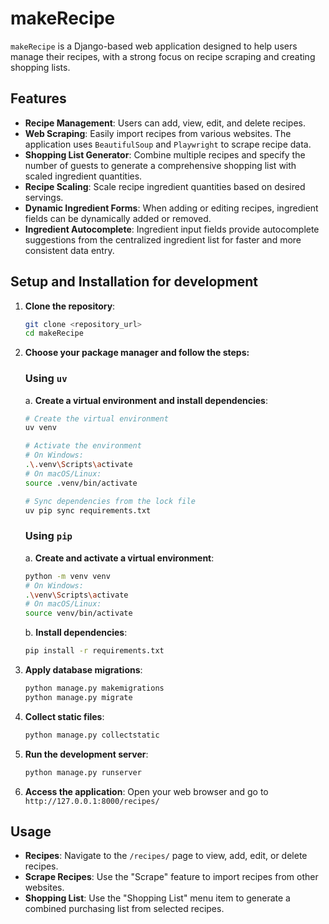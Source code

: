 # makeRecipe

`makeRecipe` is a Django-based web application designed to help users manage their recipes, with a strong focus on recipe scraping and creating shopping lists.

## Features

- **Recipe Management**: Users can add, view, edit, and delete recipes.
- **Web Scraping**: Easily import recipes from various websites. The application uses `BeautifulSoup` and `Playwright` to scrape recipe data.
- **Shopping List Generator**: Combine multiple recipes and specify the number of guests to generate a comprehensive shopping list with scaled ingredient quantities.
- **Recipe Scaling**: Scale recipe ingredient quantities based on desired servings.
- **Dynamic Ingredient Forms**: When adding or editing recipes, ingredient fields can be dynamically added or removed.
- **Ingredient Autocomplete**: Ingredient input fields provide autocomplete suggestions from the centralized ingredient list for faster and more consistent data entry.

## Setup and Installation for development

1. **Clone the repository**:

    ```bash
    git clone <repository_url>
    cd makeRecipe
    ```

2. **Choose your package manager and follow the steps:**

    ### Using `uv`

    a. **Create a virtual environment and install dependencies**:
    ```bash
    # Create the virtual environment
    uv venv

    # Activate the environment
    # On Windows:
    .\.venv\Scripts\activate
    # On macOS/Linux:
    source .venv/bin/activate

    # Sync dependencies from the lock file
    uv pip sync requirements.txt
    ```

    ### Using `pip`

    a. **Create and activate a virtual environment**:
    ```bash
    python -m venv venv
    # On Windows:
    .\venv\Scripts\activate
    # On macOS/Linux:
    source venv/bin/activate
    ```

    b. **Install dependencies**:
    ```bash
    pip install -r requirements.txt
    ```

3. **Apply database migrations**:

    ```bash
    python manage.py makemigrations
    python manage.py migrate
    ```

4. **Collect static files**:

    ```bash
    python manage.py collectstatic
    ```

5. **Run the development server**:

    ```bash
    python manage.py runserver
    ```

6. **Access the application**: Open your web browser and go to `http://127.0.0.1:8000/recipes/`

## Usage

- **Recipes**: Navigate to the `/recipes/` page to view, add, edit, or delete recipes.
- **Scrape Recipes**: Use the "Scrape" feature to import recipes from other websites.
- **Shopping List**: Use the "Shopping List" menu item to generate a combined purchasing list from selected recipes.
